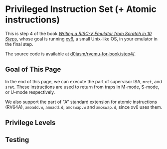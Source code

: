 # Privileged Instruction Set \(+ Atomic instructions\)

This is step 4 of the book [_Writing a RISC-V Emulator from Scratch in 10 Steps_](./), whose goal is running [xv6](https://github.com/mit-pdos/xv6-riscv), a small Unix-like OS, in your emulator in the final step.

The source code is available at [d0iasm/rvemu-for-book/step4/](https://github.com/d0iasm/rvemu-for-book/tree/master/step4).

## Goal of This Page

In the end of this page, we can execute the part of supervisor ISA, `mret`, and `sret`. These instructions are used to return from traps in M-mode, S-mode, or U-mode respectively.

We also support the part of "A" standard extension for atomic instructions \(RV64A\), `amoadd.w`, `amoadd.d`, `amoswap.w` and `amoswap.d`, since xv6 uses them.

## Privilege Levels

## Testing

